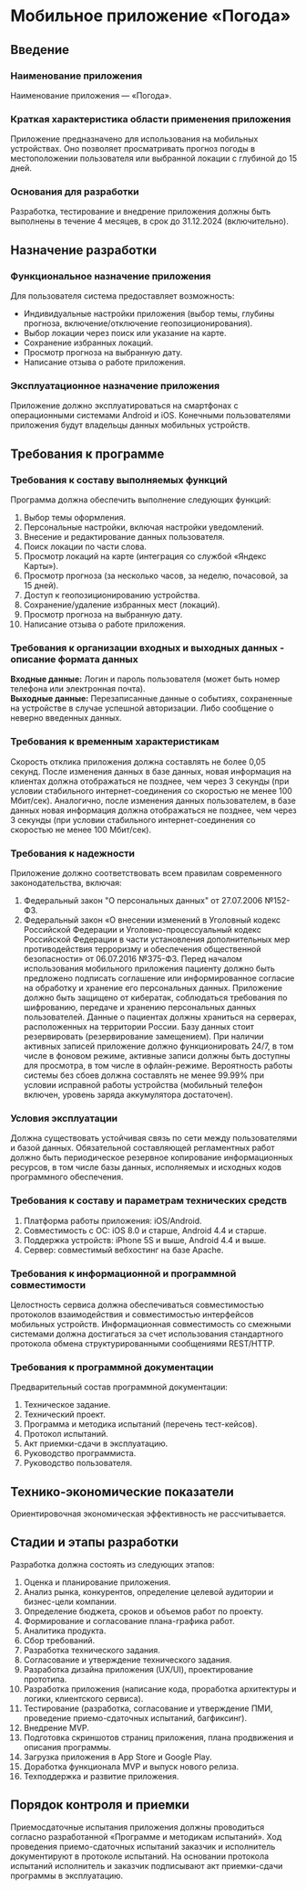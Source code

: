 # Мобильное приложение «Погода»

## Введение

### Наименование приложения
Наименование приложения — «Погода».

### Краткая характеристика области применения приложения
Приложение предназначено для использования на мобильных устройствах. Оно позволяет просматривать прогноз погоды в местоположении пользователя или выбранной локации с глубиной до 15 дней.

### Основания для разработки
Разработка, тестирование и внедрение приложения должны быть выполнены в течение 4 месяцев, в срок до 31.12.2024 (включительно).

## Назначение разработки

### Функциональное назначение приложения
Для пользователя система предоставляет возможность:
- Индивидуальные настройки приложения (выбор темы, глубины прогноза, включение/отключение геопозиционирования).
- Выбор локации через поиск или указание на карте.
- Сохранение избранных локаций.
- Просмотр прогноза на выбранную дату.
- Написание отзыва о работе приложения.

### Эксплуатационное назначение приложения
Приложение должно эксплуатироваться на смартфонах с операционными системами Android и iOS. Конечными пользователями приложения будут владельцы данных мобильных устройств.

## Требования к программе

### Требования к составу выполняемых функций
Программа должна обеспечить выполнение следующих функций:
1. Выбор темы оформления.
2. Персональные настройки, включая настройки уведомлений.
3. Внесение и редактирование данных пользователя.
4. Поиск локации по части слова.
5. Просмотр локаций на карте (интеграция со службой «Яндекс Карты»).
6. Просмотр прогноза (за несколько часов, за неделю, почасовой, за 15 дней).
7. Доступ к геопозиционированию устройства.
8. Сохранение/удаление избранных мест (локаций).
9. Просмотр прогноза на выбранную дату.
10. Написание отзыва о работе приложения.

### Требования к организации входных и выходных данных - описание формата данных
**Входные данные:** Логин и пароль пользователя (может быть номер телефона или электронная почта).  
**Выходные данные:** Перезаписанные данные о событиях, сохраненные на устройстве в случае успешной авторизации. Либо сообщение о неверно введенных данных.

### Требования к временным характеристикам
Скорость отклика приложения должна составлять не более 0,05 секунд. После изменения данных в базе данных, новая информация на клиентах должна отображаться не позднее, чем через 3 секунды (при условии стабильного интернет-соединения со скоростью не менее 100 Мбит/сек). Аналогично, после изменения данных пользователем, в базе данных новая информация должна отображаться не позднее, чем через 3 секунды (при условии стабильного интернет-соединения со скоростью не менее 100 Мбит/сек).

### Требования к надежности
Приложение должно соответствовать всем правилам современного законодательства, включая:
1. Федеральный закон "О персональных данных" от 27.07.2006 №152-ФЗ.
2. Федеральный закон «О внесении изменений в Уголовный кодекс Российской Федерации и Уголовно-процессуальный кодекс Российской Федерации в части установления дополнительных мер противодействия терроризму и обеспечения общественной безопасности» от 06.07.2016 №375-ФЗ.
Перед началом использования мобильного приложения пациенту должно быть предложено подписать соглашение или информированное согласие на обработку и хранение его персональных данных. Приложение должно быть защищено от кибератак, соблюдаться требования по шифрованию, передаче и хранению персональных данных пользователей. Данные о пациентах должны храниться на серверах, расположенных на территории России. Базу данных стоит резервировать (резервирование замещением). При наличии активных записей приложение должно функционировать 24/7, в том числе в фоновом режиме, активные записи должны быть доступны для просмотра, в том числе в офлайн-режиме. Вероятность работы системы без сбоев должна составлять не менее 99.99% при условии исправной работы устройства (мобильный телефон включен, уровень заряда аккумулятора достаточен).

### Условия эксплуатации
Должна существовать устойчивая связь по сети между пользователями и базой данных. Обязательной составляющей регламентных работ должно быть периодическое резервное копирование информационных ресурсов, в том числе базы данных, исполняемых и исходных кодов программного обеспечения.

### Требования к составу и параметрам технических средств
1. Платформа работы приложения: iOS/Android.
2. Совместимость с ОС: iOS 8.0 и старше, Android 4.4 и старше.
3. Поддержка устройств: iPhone 5S и выше, Android 4.4 и выше.
4. Сервер: совместимый вебхостинг на базе Apache.

### Требования к информационной и программной совместимости
Целостность сервиса должна обеспечиваться совместимостью протоколов взаимодействия и совместимостью интерфейсов мобильных устройств. Информационная совместимость со смежными системами должна достигаться за счет использования стандартного протокола обмена структурированными сообщениями REST/HTTP.

### Требования к программной документации
Предварительный состав программной документации:
1. Техническое задание.
2. Технический проект.
3. Программа и методика испытаний (перечень тест-кейсов).
4. Протокол испытаний.
5. Акт приемки-сдачи в эксплуатацию.
6. Руководство программиста.
7. Руководство пользователя.

## Технико-экономические показатели
Ориентировочная экономическая эффективность не рассчитывается.

## Стадии и этапы разработки
Разработка должна состоять из следующих этапов:
1. Оценка и планирование приложения.
2. Анализ рынка, конкурентов, определение целевой аудитории и бизнес-цели компании.
3. Определение бюджета, сроков и объемов работ по проекту.
4. Формирование и согласование плана-графика работ.
5. Аналитика продукта.
6. Сбор требований.
7. Разработка технического задания.
8. Согласование и утверждение технического задания.
9. Разработка дизайна приложения (UX/UI), проектирование прототипа.
10. Разработка приложения (написание кода, проработка архитектуры и логики, клиентского сервиса).
11. Тестирование (разработка, согласование и утверждение ПМИ, проведение приемо-сдаточных испытаний, багфиксинг).
12. Внедрение MVP.
13. Подготовка скриншотов страниц приложения, плана продвижения и описания программы.
14. Загрузка приложения в App Store и Google Play.
15. Доработка функционала MVP и выпуск нового релиза.
16. Техподдержка и развитие приложения.

## Порядок контроля и приемки
Приемосдаточные испытания приложения должны проводиться согласно разработанной «Программе и методикам испытаний». Ход проведения приемо-сдаточных испытаний заказчик и исполнитель документируют в протоколе испытаний. На основании протокола испытаний исполнитель и заказчик подписывают акт приемки-сдачи программы в эксплуатацию.
